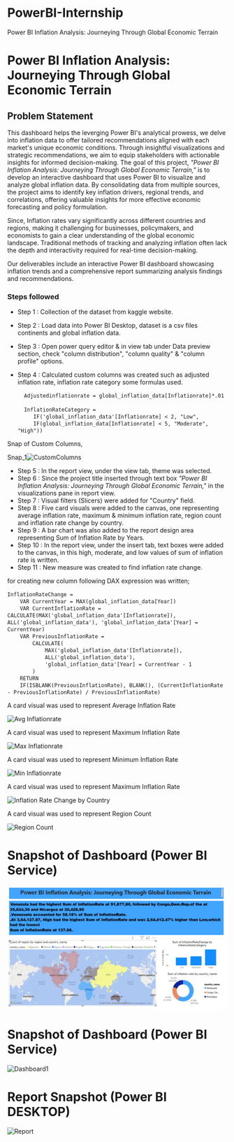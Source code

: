 # PowerBI-Internship
Power BI Inflation Analysis: Journeying Through Global Economic Terrain
# Power BI Inflation Analysis: Journeying Through Global Economic Terrain


## Problem Statement

This dashboard helps the leverging Power BI's analytical prowess, we delve into inflation data to offer tailored recommendations aligned with each market's unique economic conditions. Through insightful visualizations and strategic recommendations, we aim to equip stakeholders with actionable insights for informed decision-making. The goal of this project, *"Power BI Inflation Analysis: Journeying Through Global Economic Terrain,"* is to develop an interactive dashboard that uses Power BI to visualize and analyze global inflation data. By consolidating data from multiple sources, the project aims to identify key inflation drivers, regional trends, and correlations, offering valuable insights for more effective economic forecasting and policy formulation.

Since, Inflation rates vary significantly across different countries and regions, making it challenging for businesses, policymakers, and economists to gain a clear understanding of the global economic landscape. Traditional methods of tracking and analyzing inflation often lack the depth and interactivity required for real-time decision-making.  

 Our deliverables include an interactive Power BI dashboard showcasing inflation trends and a comprehensive report summarizing analysis findings and recommendations.

### Steps followed 

- Step 1 : Collection of the dataset from kaggle website.
- Step 2 : Load data into Power BI Desktop, dataset is a csv files continents and global inflation data.
- Step 3 : Open power query editor & in view tab under Data preview section, check "column distribution", "column quality" & "column profile" options.
- Step 4 : Calculated custom columns was created such as adjusted inflation rate, inflation rate category some formulas used. 
          
        Adjustedinflationrate = global_inflation_data[Inflationrate]*.01

        InflationRateCategory = 
           IF('global_inflation_data'[Inflationrate] < 2, "Low", 
           IF(global_inflation_data[Inflationrate] < 5, "Moderate", "High"))

Snap of Custom Columns,

Snap_1![CustomColumns](https://github.com/user-attachments/assets/6a139710-4c24-4d50-ba68-89e97da8acbe)

- Step 5 : In the report view, under the view tab, theme was selected.
- Step 6 : Since the project title inserted through text box *"Power BI Inflation Analysis: Journeying Through Global Economic Terrain,"* in the visualizations pane in report view. 
- Step 7 : Visual filters (Slicers) were added for "Country" field.
- Step 8 : Five card visuals were added to the canvas, one representing average inflation rate, maximum & minimum inflation rate, region count and inflation rate change by country.
- Step 9 : A bar chart was also added to the report design area representing Sum of Inflation Rate by Years.
- Step 10 : In the report view, under the insert tab, text boxes were added to the canvas, in this high, moderate, and low values of sum of inflation rate is written.
- Step 11 : New measure was created to find inflation rate change.

for creating new column following DAX expression was written;
       
    InflationRateChange = 
        VAR CurrentYear = MAX(global_inflation_data[Year]) 
        VAR CurrentInflationRate = CALCULATE(MAX('global_inflation_data'[Inflationrate]), ALL('global_inflation_data'), 'global_inflation_data'[Year] = CurrentYear) 
        VAR PreviousInflationRate = 
            CALCULATE(
                MAX('global_inflation_data'[Inflationrate]), 
                ALL('global_inflation_data'), 
                'global_inflation_data'[Year] = CurrentYear - 1
            ) 
        RETURN 
        IF(ISBLANK(PreviousInflationRate), BLANK(), (CurrentInflationRate - PreviousInflationRate) / PreviousInflationRate)

A card visual was used to represent Average Inflation Rate

![Avg Inflationrate](https://github.com/user-attachments/assets/4bae4e54-ab5b-4e10-a06a-f68f01a83e79)

A card visual was used to represent Maximum Inflation Rate

![Max Inflationrate](https://github.com/user-attachments/assets/f0f68cb0-ee09-4960-8e1c-0df83b56a616)

A card visual was used to represent Minimum Inflation Rate

![Min Inflationrate](https://github.com/user-attachments/assets/6d59fdbe-867a-4673-aa86-15fce7e1af27)

A card visual was used to represent Maximum Inflation Rate

![Inflation Rate Change by Country](https://github.com/user-attachments/assets/0d67c51c-322e-49fa-afe0-59d902970eb9)

A card visual was used to represent Region Count

![Region Count](https://github.com/user-attachments/assets/e7011436-2cdf-429c-9bbb-732b10f02c47)

# Snapshot of Dashboard (Power BI Service)

![Dashboard](https://github.com/Udaykiran1817/PowerBI-Internship/blob/2b7f532d93c00054c893636d69f3005487171492/Dashboard%20View.jpeg)

 
# Snapshot of Dashboard (Power BI Service)


![Dashboard1](https://github.com/user-attachments/assets/1df2ca9b-c16d-4abc-ae31-7f5060da0566)


 
 # Report Snapshot (Power BI DESKTOP)

 
![Report](https://github.com/user-attachments/assets/d6b59b12-48a0-4426-aa47-5ae0bb391fb1)




